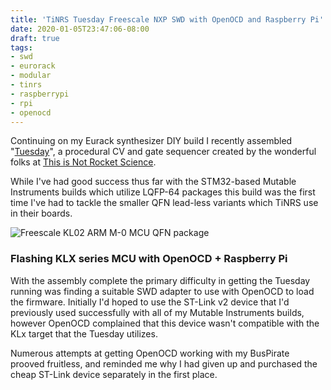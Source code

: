 ```yaml
---
title: 'TiNRS Tuesday Freescale NXP SWD with OpenOCD and Raspberry Pi' 
date: 2020-01-05T23:47:06-08:00
draft: true
tags:
- swd
- eurorack
- modular
- tinrs
- raspberrypi
- rpi
- openocd
---
```


Continuing on my Eurack synthesizer DIY build I recently assembled "[Tuesday](http://www2.thisisnotrocketscience.nl/eurorack/tuesday/)", a procedural CV and gate sequencer created by the wonderful folks at [This is Not Rocket Science](http://www2.thisisnotrocketscience.nl/). 

While I've had good success thus far with the STM32-based Mutable Instruments builds which utilize LQFP-64 packages this build was the first time I've had to tackle the smaller QFN lead-less variants which TiNRS use in their boards. 

![Freescale KL02 ARM M-0 MCU QFN package](/images/tinrs-tuesday-freescale-nxp-openocd-raspberry-pi/IMG_20191228_012118.jpg)


### Flashing KLX series MCU with OpenOCD + Raspberry Pi

With the assembly complete the primary difficulty in getting the Tuesday running was finding a suitable SWD adapter to use with OpenOCD to load the firmware. Initially I'd hoped to use the ST-Link v2 device that I'd previously used successfully with all of my Mutable Instruments builds, however OpenOCD complained that this device wasn't compatible with the KLx target that the Tuesday utilizes.

Numerous attempts at getting OpenOCD working with my BusPirate prooved fruitless, and reminded me why I had given up and purchased the cheap ST-Link device separately in the first place. 

